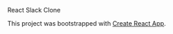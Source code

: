 React Slack Clone

This project was bootstrapped with [Create React App](https://github.com/facebookincubator/create-react-app).